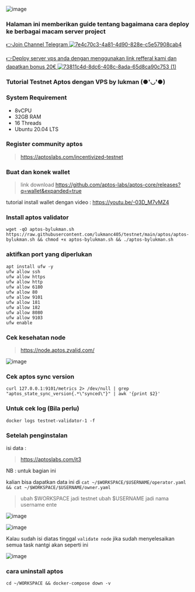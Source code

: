 ![image](https://user-images.githubusercontent.com/48665887/185726831-3bdb42a3-3b6f-4a64-a9fd-3515f14ce7fb.png)

### Halaman ini memberikan guide tentang bagaimana cara deploy ke berbagai macam server project

[👉Join Channel Telegram ![7e4c70c3-4a81-4d90-828e-c5e57908cab4](https://user-images.githubusercontent.com/48665887/179027908-18257283-eca3-42f8-980c-491f4307ee0c.png)](https://t.me/detective_gems)


[👉Deploy server vps anda dengan menggunakan link refferal kami dan dapatkan bonus 20€ ![73811c4d-8dc6-408c-8ada-65d8ca90c753 (1)](https://user-images.githubusercontent.com/48665887/179025989-29a5e7f2-9e4e-4906-99b6-fdc3675f1747.png)](https://hetzner.cloud/?ref=Z8fHigYuskgS)


### Tutorial Testnet Aptos dengan VPS by lukman (●'◡'●)
### System Requirement
- 8vCPU
- 32GB RAM
- 16 Threads
- Ubuntu 20.04 LTS

### Register community aptos
> https://aptoslabs.com/incentivized-testnet

### Buat dan konek wallet
> link download https://github.com/aptos-labs/aptos-core/releases?q=wallet&expanded=true

tutorial install wallet dengan video :
https://youtu.be/-03D_M7vMZ4

### Install aptos validator

```
wget -qO aptos-bylukman.sh https://raw.githubusercontent.com/lukmanc405/testnet/main/aptos/aptos-bylukman.sh && chmod +x aptos-bylukman.sh && ./aptos-bylukman.sh
```

### aktifkan port yang diperlukan

```
apt install ufw -y
ufw allow ssh
ufw allow https
ufw allow http
ufw allow 6180
ufw allow 80
ufw allow 9101
ufw allow 181
ufw allow 182
ufw allow 8080
ufw allow 9103
ufw enable
```

### Cek kesehatan node
> https://node.aptos.zvalid.com/

![image](https://user-images.githubusercontent.com/48665887/185727035-b0d6e2eb-fe3c-47db-844c-0aa1e43c0a0c.png)

### Cek aptos sync version

```
curl 127.0.0.1:9101/metrics 2> /dev/null | grep "aptos_state_sync_version{.*\"synced\"}" | awk '{print $2}'
```

### Untuk cek log (Bila perlu)

```
docker logs testnet-validator-1 -f
```
### Setelah penginstalan
isi data :
> https://aptoslabs.com/it3

NB : untuk bagian ini

kalian bisa dapatkan data ini di 
`cat ~/$WORKSPACE/$USERNAME/operator.yaml && cat ~/$WORKSPACE/$USERNAME/owner.yaml` 
> ubah $WORKSPACE jadi testnet
> ubah $USERNAME jadi nama username ente

![image](https://user-images.githubusercontent.com/48665887/185735804-5ca21c90-ea9f-4391-a287-87cd8e77ec72.png)

![image](https://user-images.githubusercontent.com/48665887/185727519-6c34f36c-a25e-4e17-830e-a7a3ffd7b5df.png)

Kalau sudah isi diatas tinggal `validate node`
jika sudah menyelesaikan semua task nantgi akan seperti ini

![image](https://user-images.githubusercontent.com/48665887/185736047-725120ad-4e06-4f96-bd0d-5515268047b2.png)



### cara uninstall aptos 

```
cd ~/WORKSPACE && docker-compose down -v
```
